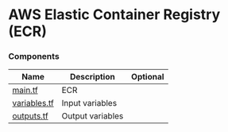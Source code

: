 # AWS Elastic Container Registry (ECR)

### Components

| Name              | Description      | Optional |
| ----------------- | ---------------- | :------: |
| [main.tf][m]      | ECR              |          |
| [variables.tf][v] | Input variables  |          |
| [outputs.tf][o]   | Output variables |          |

[m]: main.tf
[v]: variables.tf
[o]: outputs.tf

